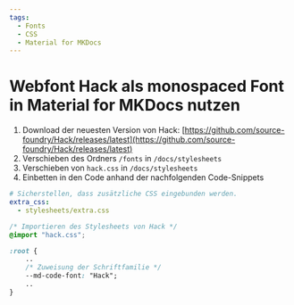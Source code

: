 ```yaml
---
tags:
  - Fonts
  - CSS
  - Material for MKDocs
---
```


# Webfont Hack als monospaced Font in Material for MKDocs nutzen

1. Download der neuesten Version von Hack: [https://github.com/source-foundry/Hack/releases/latest](https://github.com/source-foundry/Hack/releases/latest)
1. Verschieben des Ordners `/fonts` in `/docs/stylesheets`
1. Verschieben von `hack.css` in `/docs/stylesheets`
1. Einbetten in den Code anhand der nachfolgenden Code-Snippets


```yaml title="mkdocs.yml"
# Sicherstellen, dass zusätzliche CSS eingebunden werden.
extra_css:
  - stylesheets/extra.css

```

```css title="/docs/stylesheets/extra.css"
/* Importieren des Stylesheets von Hack */
@import "hack.css";

:root {
    ..
    /* Zuweisung der Schriftfamilie */
    --md-code-font: "Hack";
    ..
}
```
